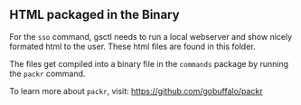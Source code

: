 HTML packaged in the Binary
---------------------------

For the `sso` command, gsctl needs to run a local webserver and show nicely formated
html to the user. These html files are found in this folder.

The files get compiled into a binary file in the `commands` package
by running the `packr` command.

To learn more about `packr`, visit: https://github.com/gobuffalo/packr
